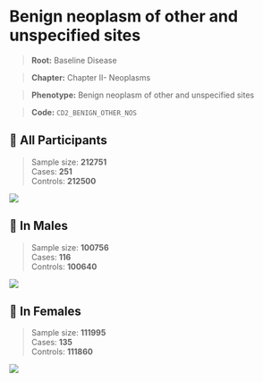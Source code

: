 # Benign neoplasm of other and unspecified sites

> **Root:** Baseline Disease  

> **Chapter:** Chapter II- Neoplasms  

> **Phenotype:** Benign neoplasm of other and unspecified sites  

> **Code:** `CD2_BENIGN_OTHER_NOS`

## 🧪 All Participants  
> Sample size: **212751**  
> Cases: **251**  
> Controls: **212500**
<img src="/Disease/Figures/ALL/Baseline/CD2_BENIGN_OTHER_NOS.png"/>
<CsvTable src="/Disease/Data/ALL/Baseline/LG_CD2_BENIGN_OTHER_NOS.csv" label="🔍 View full results" />

## 👨 In Males  
> Sample size: **100756**  
> Cases: **116**  
> Controls: **100640**
<img src="/Disease/Figures/Male/Baseline/CD2_BENIGN_OTHER_NOS.png"/>
<CsvTable src="/Disease/Data/Male/Baseline/LG_CD2_BENIGN_OTHER_NOS.csv" label="🔍 View full results" />

## 👩 In Females  
> Sample size: **111995**  
> Cases: **135**  
> Controls: **111860**
<img src="/Disease/Figures/Female/Baseline/CD2_BENIGN_OTHER_NOS.png"/>
<CsvTable src="/Disease/Data/Female/Baseline/LG_CD2_BENIGN_OTHER_NOS.csv" label="🔍 View full results" />
